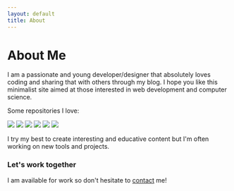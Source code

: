 ```yaml
---
layout: default
title: About
---
```

<h1>About Me</h1>

I am a passionate and young developer/designer that absolutely loves coding and sharing that with others through my blog. I hope you like this minimalist site aimed at those interested in web development and computer science.

Some repositories I love:
<div id="git-container">
<a href="https://github.com/jekyll/jekyll"><img src="https://gh-card.dev/repos/jekyll/jekyll.svg"></a>
<a href="https://github.com/pallets/flask"><img src="https://gh-card.dev/repos/pallets/flask.svg"></a>
<a href="https://github.com/explosion/spacy"><img src="https://gh-card.dev/repos/explosion/spacy.svg"></a>
<a href="https://github.com/sass/sass"><img src="https://gh-card.dev/repos/sass/sass.svg"></a>
<a href="https://github.com/gitalk/gitalk"><img src="https://gh-card.dev/repos/gitalk/gitalk.svg"></a>
<a href="https://github.com/highlightjs/highlight.js"><img src="https://gh-card.dev/repos/highlightjs/highlight.js.svg"></a>
</div>

I try my best to create interesting and educative content but I'm often working on new tools and projects.

### Let's work together
I am available for work so don't hesitate to <a href="#">contact</a> me!

<script src="//cdn.jsdelivr.net/github-cards/latest/widget.js"></script>